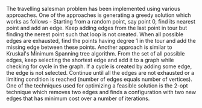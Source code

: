 The travelling salesman problem has been implemented using various approaches.
One of the approaches is generating a greedy solution which works as follows -
  Starting from a random point, say point 0, find its nearest point and add an edge. Keep adding edges from the last point in tour but finding the nerest point such that loop is not created. When all possible edges are exhausted, find the points having degree 1 in the tour and add the missing edge between these points.
  Another approach is similar to Kruskal's Minimum Spanning tree algorithm. From the set of all possible edges, keep selecting the shortest edge and add it to a graph while checking for cycle in the graph. If a cycle is created by adding some edge, the edge is not selected. Continue until all the edges are not exhausted or a limiting condition is reached (number of edges equals number of vertices).
  One of the techniques used for optimizing a feasible solution is the 2-opt technique which removes two edges and finds a configuration with two new edges that has minimum cost over a number of iterations.   
